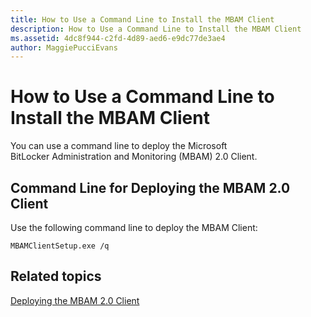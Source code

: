 ```yaml
---
title: How to Use a Command Line to Install the MBAM Client
description: How to Use a Command Line to Install the MBAM Client
ms.assetid: 4dc8f944-c2fd-4d89-aed6-e9dc77de3ae4
author: MaggiePucciEvans
---
```


# How to Use a Command Line to Install the MBAM Client


You can use a command line to deploy the Microsoft BitLocker Administration and Monitoring (MBAM) 2.0 Client.

## <a href="" id="command-line-for-deploying-the-mbam-2-0-client-"></a>Command Line for Deploying the MBAM 2.0 Client


Use the following command line to deploy the MBAM Client:

`MBAMClientSetup.exe /q`

## Related topics


[Deploying the MBAM 2.0 Client](deploying-the-mbam-20-client-mbam-2.md)

 

 





